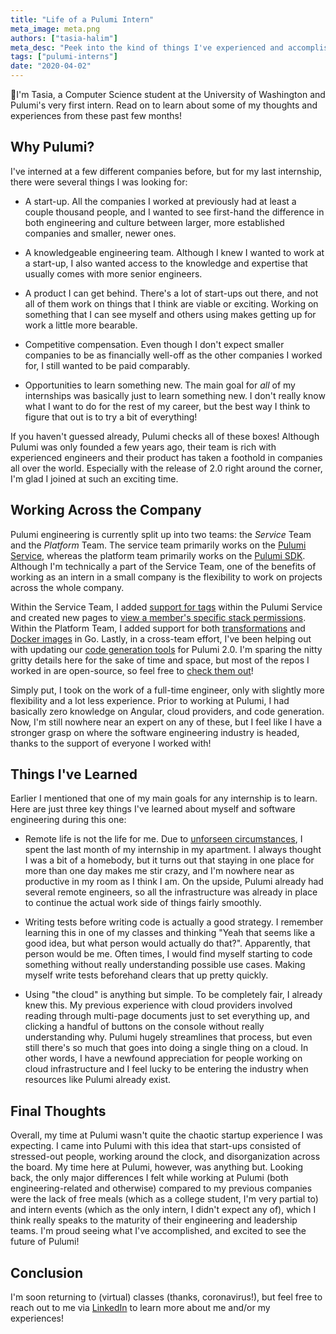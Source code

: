 ```yaml
---
title: "Life of a Pulumi Intern"
meta_image: meta.png
authors: ["tasia-halim"]
meta_desc: "Peek into the kind of things I've experienced and accomplished as Pulumi's first."
tags: ["pulumi-interns"]
date: "2020-04-02"
---
```


👋I'm Tasia, a Computer Science student at the University of Washington and Pulumi's very first intern. Read on to learn about some of my thoughts and experiences from these past few months!

## Why Pulumi?

I've interned at a few different companies before, but for my last internship, there were several things I was looking for:

- A start-up. All the companies I worked at previously had at least a couple thousand people, and I wanted to see first-hand the difference in both engineering and culture between larger, more established companies and smaller, newer ones.

- A knowledgeable engineering team. Although I knew I wanted to work at a start-up, I also wanted access to the knowledge and expertise that usually comes with more senior engineers.

- A product I can get behind. There's a lot of start-ups out there, and not all of them work on things that I think are viable or exciting. Working on something that I can see myself and others using makes getting up for work a little more bearable.

- Competitive compensation. Even though I don't expect smaller companies to be as financially well-off as the other companies I worked for, I still wanted to be paid comparably.

- Opportunities to learn something new. The main goal for *all* of my internships was basically just to learn something new. I don't really know what I want to do for the rest of my career, but the best way I think to figure that out is to try a bit of everything!

If you haven't guessed already, Pulumi checks all of these boxes! Although Pulumi was only founded a few years ago, their team is rich with experienced engineers and their product has taken a foothold in companies all over the world. Especially with the release of 2.0 right around the corner, I'm glad I joined at such an exciting time.

## Working Across the Company

Pulumi engineering is currently split up into two teams: the *Service* Team and the *Platform* Team. The service team primarily works on the [Pulumi Service](https://www.pulumi.com/docs/intro/pulumi-cloud/), whereas the platform team primarily works on the [Pulumi SDK](https://www.pulumi.com/product/#sdk). Although I'm technically a part of the Service Team, one of the benefits of working as an intern in a small company is the flexibility to work on projects across the whole company.

Within the Service Team, I added [support for tags](https://www.pulumi.com/blog/pulumi-service-improvements_02-2020/#first-class-support-for-tags) within the Pulumi Service and created new pages to [view a member's specific stack permissions](https://www.pulumi.com/blog/pulumi-service-improvements_02-2020/#reverse-stack-permissions-view). Within the Platform Team, I added support for both [transformations](/docs/concepts/resources#transformations) and [Docker images](https://github.com/pulumi/pulumi-docker) in Go. Lastly, in a cross-team effort, I've been helping out with updating our [code generation tools](https://github.com/pulumi/pulumi-terraform-bridge) for Pulumi 2.0. I'm sparing the nitty gritty details here for the sake of time and space, but most of the repos I worked in are open-source, so feel free to [check them out](https://github.com/pulumi)!

Simply put, I took on the work of a full-time engineer, only with slightly more flexibility and a lot less experience. Prior to working at Pulumi, I had basically zero knowledge on Angular, cloud providers, and code generation. Now, I'm still nowhere near an expert on any of these, but I feel like I have a stronger grasp on where the software engineering industry is headed, thanks to the support of everyone I worked with!

## Things I've Learned

Earlier I mentioned that one of my main goals for any internship is to learn. Here are just three key things I've learned about myself and software engineering during this one:

- Remote life is not the life for me. Due to [unforseen circumstances](https://www.pulumi.com/blog/coronavirus-plan/), I spent the last month of my internship in my apartment. I always thought I was a bit of a homebody, but it turns out that staying in one place for more than one day makes me stir crazy, and I'm nowhere near as productive in my room as I think I am. On the upside, Pulumi already had several remote engineers, so all the infrastructure was already in place to continue the actual work side of things fairly smoothly.

- Writing tests before writing code is actually a good strategy. I remember learning this in one of my classes and thinking "Yeah that seems like a good idea, but what person would actually do that?". Apparently, that person would be me. Often times, I would find myself starting to code something without really understanding possible use cases. Making myself write tests beforehand clears that up pretty quickly.

- Using "the cloud" is anything but simple. To be completely fair, I already knew this. My previous experience with cloud providers involved reading through multi-page documents just to set everything up, and clicking a handful of buttons on the console without really understanding why. Pulumi hugely streamlines that process, but even still there's so much that goes into doing a single thing on a cloud. In other words, I have a newfound appreciation for people working on cloud infrastructure and I feel lucky to be entering the industry when resources like Pulumi already exist.

## Final Thoughts

Overall, my time at Pulumi wasn't quite the chaotic startup experience I was expecting. I came into Pulumi with this idea that start-ups consisted of stressed-out people, working around the clock, and disorganization across the board. My time here at Pulumi, however, was anything but. Looking back, the only major differences I felt while working at Pulumi (both engineering-related and otherwise) compared to my previous companies were the lack of free meals (which as a college student, I'm very partial to) and intern events (which as the only intern, I didn't expect any of), which I think really speaks to the maturity of their engineering and leadership teams. I'm proud seeing what I've accomplished, and excited to see the future of Pulumi!

## Conclusion

I'm soon returning to (virtual) classes (thanks, coronavirus!), but feel free to reach out to me via [LinkedIn](https://www.linkedin.com/in/anastasiahalim/) to learn more about me and/or my experiences!

